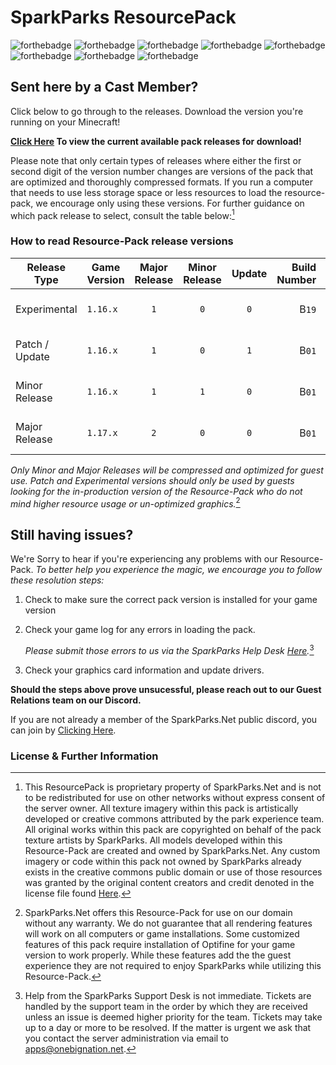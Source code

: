 # SparkParks ResourcePack
![forthebadge](https://forthebadge.com/images/badges/powered-by-overtime.svg)    ![forthebadge](https://forthebadge.com/images/badges/built-with-love.svg)    ![forthebadge](https://forthebadge.com/images/badges/not-a-bug-a-feature.svg)    ![forthebadge](https://forthebadge.com/images/badges/powered-by-black-magic.svg)    ![forthebadge](https://forthebadge.com/images/badges/contains-cat-gifs.svg)    ![forthebadge](https://forthebadge.com/images/badges/uses-git.svg)    ![forthebadge](https://forthebadge.com/images/badges/for-you.svg)    ![forthebadge](https://forthebadge.com/images/badges/certified-steve-bruhle.svg)
## Sent here by a Cast Member?
Click below to go through to the releases. Download the version you're running on your Minecraft!

**[Click Here](https://www.github.com/OneBigNation-Networks/SparkParks-ResourcePack/releases) To view the current available pack releases for download!**

Please note that only certain types of releases where either the first or second digit of the version number changes are versions of the pack that are optimized and thoroughly compressed formats. If you run a computer that needs to use less storage space or less resources to load the resource-pack, we encourage only using these versions. For further guidance on which pack release to select, consult the table below:[^1]

### How to read Resource-Pack release versions
Release Type | Game Version | Major Release | Minor Release | Update | Build Number | *Example Format*
------------ | ------------ | :-------------: | :-------------: | :------: | ------------: | --------------- |
Experimental | `1.16.x` | `1` | `0` | `0` | B`19` | *SparkParks RP 1.16.x 1.0.0 **B19***
Patch / Update | `1.16.x` | `1` | `0` | `1` | B`01` | *SparkParks RP 1.16.x 1.0.**1** B01*
Minor Release | `1.16.x` | `1` | `1` | `0` | B`01` | *SparkParks RP 1.16.x 1.**1**.0 B01*
Major Release | `1.17.x` | `2` | `0` | `0` | B`01` | *SparkParks RP 1.16.x **2**.0.0 B01*

*Only Minor and Major Releases will be compressed and optimized for guest use. Patch and Experimental versions should only be used by guests looking for the in-production version of the Resource-Pack who do not mind higher resource usage or un-optimized graphics.*[^2]

## Still having issues?
We're Sorry to hear if you're experiencing any problems with our Resource-Pack.
*To better help you experience the magic, we encourage you to follow these resolution steps:*

1. Check to make sure the correct pack version is installed for your game version
2. Check your game log for any errors in loading the pack.

   *Please submit those errors to us via the SparkParks Help Desk [Here](https://support.onebignation.net/desk).*[^3]
3. Check your graphics card information and update drivers.

**Should the steps above prove unsucessful, please reach out to our Guest Relations team on our Discord.**

If you are not already a member of the SparkParks.Net public discord, you can join by [Clicking Here](https://discord.gg/GstPdt8).

### License & Further Information
[^1]: This ResourcePack is proprietary property of SparkParks.Net and is not to be redistributed for use on other networks without express consent of the server owner. All texture imagery within this pack is artistically developed or creative commons attributed by the park experience team. All original works within this pack are copyrighted on behalf of the pack texture artists by SparkParks. All models developed within this Resource-Pack are created and owned by SparkParks.Net.
Any custom imagery or code within this pack not owned by SparkParks already exists in the creative commons public domain or use of those resources was granted by the original content creators and credit denoted in the license file found [Here](https://www.github.com/OneBigNation-Networks/SparkParks-ResourcePack/license).
[^2]: SparkParks.Net offers this Resource-Pack for use on our domain without any warranty. We do not guarantee that all rendering features will work on all computers or game installations.  Some customized features of this pack require installation of Optifine for your game version to work properly. While these features add the the guest experience they are not required to enjoy SparkParks while utilizing this Resource-Pack.
[^3]: Help from the SparkParks Support Desk is not immediate. Tickets are handled by the support team in the order by which they are received unless an issue is deemed higher priority for the team. Tickets may take up to a day or more to be resolved. If the matter is urgent we ask that you contact the server administration via email to apps@onebignation.net.
